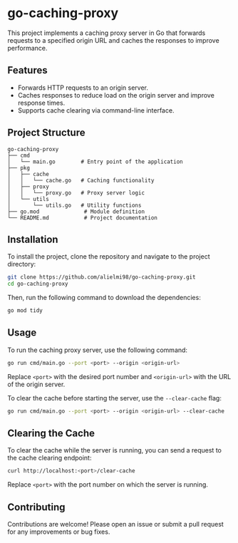 # go-caching-proxy

This project implements a caching proxy server in Go that forwards requests to a specified origin URL and caches the responses to improve performance.

## Features

- Forwards HTTP requests to an origin server.
- Caches responses to reduce load on the origin server and improve response times.
- Supports cache clearing via command-line interface.

## Project Structure

```
go-caching-proxy
├── cmd
│   └── main.go        # Entry point of the application
├── pkg
│   ├── cache
│   │   └── cache.go   # Caching functionality
│   ├── proxy
│   │   └── proxy.go   # Proxy server logic
│   └── utils
│       └── utils.go   # Utility functions
├── go.mod              # Module definition
└── README.md           # Project documentation
```

## Installation

To install the project, clone the repository and navigate to the project directory:

```bash
git clone https://github.com/alielmi98/go-caching-proxy.git
cd go-caching-proxy
```

Then, run the following command to download the dependencies:

```bash
go mod tidy
```

## Usage

To run the caching proxy server, use the following command:

```bash
go run cmd/main.go --port <port> --origin <origin-url>
```

Replace `<port>` with the desired port number and `<origin-url>` with the URL of the origin server.

To clear the cache before starting the server, use the `--clear-cache` flag:

```bash
go run cmd/main.go --port <port> --origin <origin-url> --clear-cache
```

## Clearing the Cache

To clear the cache while the server is running, you can send a request to the cache clearing endpoint:

```bash
curl http://localhost:<port>/clear-cache
```

Replace `<port>` with the port number on which the server is running.

## Contributing

Contributions are welcome! Please open an issue or submit a pull request for any improvements or bug fixes.